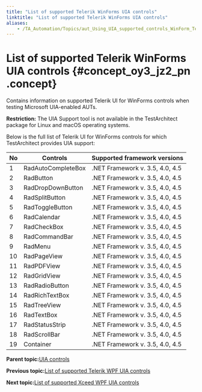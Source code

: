 ```yaml
--- 
title: "List of supported Telerik WinForms UIA controls"
linktitle: "List of supported Telerik WinForms UIA controls"
aliases: 
    - /TA_Automation/Topics/aut_Using_UIA_supported_controls_WinForm_Telerik.html
---
```

# List of supported Telerik WinForms UIA controls {#concept_oy3_jz2_pn .concept}

Contains information on supported Telerik UI for WinForms controls when testing Microsoft UIA-enabled AUTs.

**Restriction:** The UIA Support tool is not available in the TestArchitect package for Linux and macOS operating systems.

Below is the full list of Telerik UI for WinForms controls for which TestArchitect provides UIA support:

|No|Controls|Supported framework versions|
|--|--------|----------------------------|
|1|RadAutoCompleteBox|.NET Framework v. 3.5, 4.0, 4.5|
|2|RadButton|.NET Framework v. 3.5, 4.0, 4.5|
|3|RadDropDownButton|.NET Framework v. 3.5, 4.0, 4.5|
|4|RadSplitButton|.NET Framework v. 3.5, 4.0, 4.5|
|5|RadToggleButton|.NET Framework v. 3.5, 4.0, 4.5|
|6|RadCalendar|.NET Framework v. 3.5, 4.0, 4.5|
|7|RadCheckBox|.NET Framework v. 3.5, 4.0, 4.5|
|8|RadCommandBar|.NET Framework v. 3.5, 4.0, 4.5|
|9|RadMenu|.NET Framework v. 3.5, 4.0, 4.5|
|10|RadPageView|.NET Framework v. 3.5, 4.0, 4.5|
|11|RadPDFView|.NET Framework v. 3.5, 4.0, 4.5|
|12|RadGridView|.NET Framework v. 3.5, 4.0, 4.5|
|13|RadRadioButton|.NET Framework v. 3.5, 4.0, 4.5|
|14|RadRichTextBox|.NET Framework v. 3.5, 4.0, 4.5|
|15|RadTreeView|.NET Framework v. 3.5, 4.0, 4.5|
|16|RadTextBox|.NET Framework v. 3.5, 4.0, 4.5|
|17|RadStatusStrip|.NET Framework v. 3.5, 4.0, 4.5|
|18|RadScrollBar|.NET Framework v. 3.5, 4.0, 4.5|
|19|Container|.NET Framework v. 3.5, 4.0, 4.5|

**Parent topic:**[UIA controls](../../TA_Automation/Topics/aut_UIA_controls.html)

**Previous topic:**[List of supported Telerik WPF UIA controls](../../TA_Automation/Topics/aut_Using_UIA_supported_controls_WPF_Telerik.html)

**Next topic:**[List of supported Xceed WPF UIA controls](../../TA_Automation/Topics/aut_Using_UIA_supported_controls_WPF_Xceed.html)

